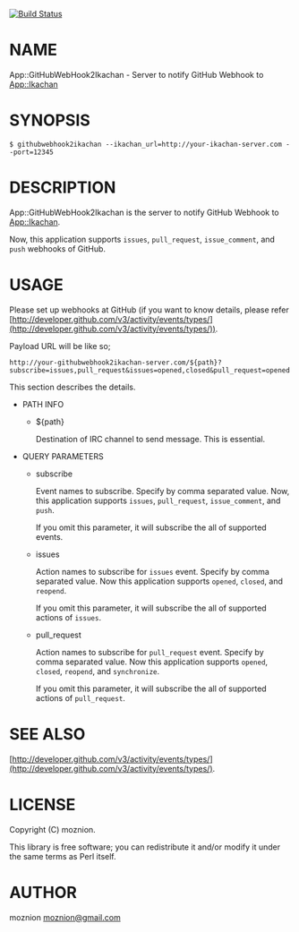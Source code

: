 [![Build Status](https://travis-ci.org/moznion/App-GitHubWebHook2Ikachan.png?branch=master)](https://travis-ci.org/moznion/App-GitHubWebHook2Ikachan)
# NAME

App::GitHubWebHook2Ikachan - Server to notify GitHub Webhook to [App::Ikachan](https://metacpan.org/pod/App::Ikachan)

# SYNOPSIS

    $ githubwebhook2ikachan --ikachan_url=http://your-ikachan-server.com --port=12345

# DESCRIPTION

App::GitHubWebHook2Ikachan is the server to notify GitHub Webhook to [App::Ikachan](https://metacpan.org/pod/App::Ikachan).

Now, this application supports `issues`, `pull_request`, `issue_comment`, and `push` webhooks of GitHub.

# USAGE

Please set up webhooks at GitHub (if you want to know details, please refer [http://developer.github.com/v3/activity/events/types/](http://developer.github.com/v3/activity/events/types/)).

Payload URL will be like so;

    http://your-githubwebhook2ikachan-server.com/${path}?subscribe=issues,pull_request&issues=opened,closed&pull_request=opened

This section describes the details.

- PATH INFO
    - ${path}

        Destination of IRC channel to send message. This is essential.
- QUERY PARAMETERS
    - subscribe

        Event names to subscribe. Specify by comma separated value.
        Now, this application supports `issues`, `pull_request`, `issue_comment`, and `push`.

        If you omit this parameter, it will subscribe the all of supported events.

    - issues

        Action names to subscribe for `issues` event. Specify by comma separated value.
        Now this application supports `opened`, `closed`, and `reopend`.

        If you omit this parameter, it will subscribe the all of supported actions of `issues`.

    - pull\_request

        Action names to subscribe for `pull_request` event. Specify by comma separated value.
        Now this application supports `opened`, `closed`, `reopend`, and `synchronize`.

        If you omit this parameter, it will subscribe the all of supported actions of `pull_request`.

# SEE ALSO

[http://developer.github.com/v3/activity/events/types/](http://developer.github.com/v3/activity/events/types/).

# LICENSE

Copyright (C) moznion.

This library is free software; you can redistribute it and/or modify
it under the same terms as Perl itself.

# AUTHOR

moznion <moznion@gmail.com>

